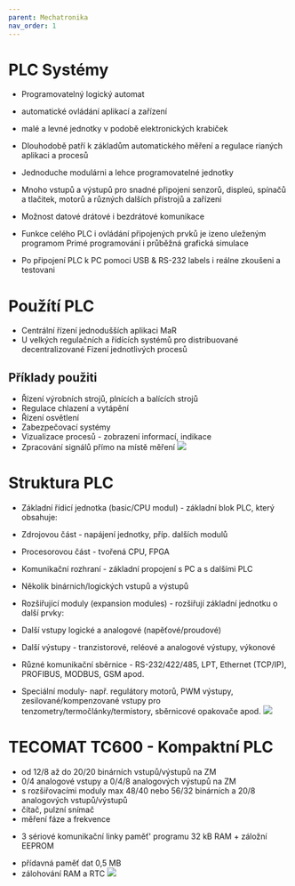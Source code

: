 ```yaml
---
parent: Mechatronika
nav_order: 1
---
```

# PLC Systémy
- Programovatelný logický automat
- automatické ovládání aplikací a zařízení
- malé a levné jednotky v podobě elektronických krabiček

- Dlouhodobě patří k základům automatického měření a regulace rianých aplikaci a procesů
- Jednoduche modulárni a lehce programovatelné jednotky
- Mnoho vstupů a výstupů pro snadné připojeni senzorů, displeú, spínačů a tlačitek, motorů a různých dalších přístrojů a zařízeni
- Možnost datové drátové i bezdrátové komunikace
- Funkce celého PLC i ovládání připojených prvků je izeno uleženým programom Primé programování i průběžná grafická simulace
 - Po připojení PLC k PC pomoci USB & RS-232 labels i reálne zkoušeni a testovani

# Použítí PLC
-  Centrální řízení jednodušších aplikaci MaR
- U velkých regulačních a řídících systémů pro distribuované decentralizované Fizení jednotlivých procesů
## Příklady použiti
- Řízení výrobních strojů, plnících a balících strojů
- Regulace chlazení a vytápění
- Řízení osvětlení
- Zabezpečovací systémy
- Vizualizace procesů - zobrazení informací, indikace
- Zpracování signálů přímo na místě měření
![](../Photos/PXL_20220909_071639127.jpg)
# Struktura PLC
- Základní řídicí jednotka (basic/CPU modul) - základní blok PLC, který obsahuje:
- Zdrojovou část - napájení jednotky, příp. dalších modulů
- Procesorovou část - tvořená CPU, FPGA
- Komunikační rozhraní - základní propojení s PC a s dalšími PLC
- Několik binárnich/logických vstupů a výstupů

- Rozšiřující moduly (expansion modules) - rozšiřují základní jednotku o další prvky:
- Další vstupy logické a analogové (napěťové/proudové)
- Další výstupy - tranzistorové, reléové a analogové výstupy, výkonové
- Různé komunikační sběrnice - RS-232/422/485, LPT, Ethernet (TCP/IP), PROFIBUS, MODBUS, GSM apod.

- Speciální moduly- např. regulátory motorů, PWM výstupy, zesilované/kompenzované vstupy pro tenzometry/termočlánky/termistory, sběrnicové opakovače apod.
![](../Photos/PXL_20220909_072217335.jpg)

# TECOMAT TC600 - Kompaktní PLC
- od 12/8 až do 20/20 binárních vstupů/výstupů na ZM
- 0/4 analogové vstupy a 0/4/8 analogových výstupů na ZM
- s rozšiřovacími moduly max 48/40 nebo 56/32 binárních a 20/8 analogových vstupů/výstupů
- čítač, pulzní snímač
- měření fáze a frekvence
* 3 sériové komunikační linky paměť' programu 32 kB RAM + záložní EEPROM
- přídavná paměť dat 0,5 MB
- zálohování RAM a RTC
![](../Photos/download.jpeg)